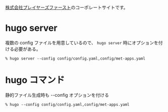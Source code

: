 [株式会社プレイヤーズファースト](https://company.p1st.app)のコーポレートサイトです。

# hugo server

複数の config ファイルを用意しているので、 `hugo server` 時にオプションを付ける必要がある。

`% hugo server --config config/config.yaml,config/met-apps.yaml`


# hugo コマンド

静的ファイル生成時も --config オプションを付ける

`% hugo --config config/config.yaml,config/met-apps.yaml`

